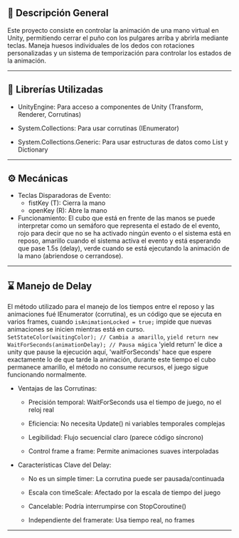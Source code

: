 ## 📌 Descripción General  
Este proyecto consiste en controlar la animación de una mano virtual en Unity, permitiendo cerrar el puño con los pulgares arriba y abrirla mediante teclas. Maneja huesos individuales de los dedos con rotaciones personalizadas y un sistema de temporización para controlar los estados de la animación.

---

## 📖 Librerías Utilizadas
- UnityEngine: Para acceso a componentes de Unity (Transform, Renderer, Corrutinas)

- System.Collections: Para usar corrutinas (IEnumerator)

- System.Collections.Generic: Para usar estructuras de datos como List y Dictionary

---

## ⚙️ Mecánicas
- Teclas Disparadoras de Evento: 
    * fistKey (T): Cierra la mano
    * openKey (R): Abre la mano
- Funcionamiento:
El cubo que está en frente de las manos se puede interpretar como un semáforo que representa el estado de el evento, rojo para decir que no se ha activado ningún evento o el sistema está en reposo, amarillo cuando el sistema activa el evento y está esperando que pase 1.5s (delay), verde cuando se está ejecutando la animación de la mano (abriendose o cerrandose).
---

## ⌛ Manejo de Delay

El método utilizado para el manejo de los tiempos entre el reposo y las animaciones fué IEnumerator (corrutina), es un código que se ejecuta en varios frames, cuando `isAnimationLocked = true;` impide que nuevas animaciones se inicien mientras está en curso.
`SetStateColor(waitingColor); // Cambia a amarillo`,
`yield return new WaitForSeconds(animationDelay); // Pausa mágica`
'yield return' le dice a unity que pause la ejecución aquí, 'waitForSeconds' hace que espere exactamente lo de que tarde la animación, durante este tiempo el cubo permanece amarillo, el método no consume recursos, el juego sigue funcionando normalmente.

- Ventajas de las Corrutinas:
    * Precisión temporal: WaitForSeconds usa el tiempo de juego, no el reloj real

    * Eficiencia: No necesita Update() ni variables temporales complejas

    * Legibilidad: Flujo secuencial claro (parece código síncrono)

    * Control frame a frame: Permite animaciones suaves interpoladas

- Características Clave del Delay:

    * No es un simple timer: La corrutina puede ser pausada/continuada

    * Escala con timeScale: Afectado por la escala de tiempo del juego

    * Cancelable: Podría interrumpirse con StopCoroutine()

    * Independiente del framerate: Usa tiempo real, no frames
---

